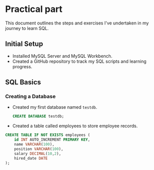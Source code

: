 # Practical part

This document outlines the steps and exercises I've undertaken in my journey to learn SQL.

## Initial Setup

- Installed MySQL Server and MySQL Workbench.
- Created a GitHub repository to track my SQL scripts and learning progress.

## SQL Basics

### Creating a Database

- Created my first database named `testdb`.
  
  ```sql
  CREATE DATABASE testdb;

- Created a table called employees to store employee records.

```sql
CREATE TABLE IF NOT EXISTS employees (
    id INT AUTO_INCREMENT PRIMARY KEY, 
    name VARCHAR(100),
    position VARCHAR(100),
    salary DECIMAL(10,2),
    hired_date DATE
);

